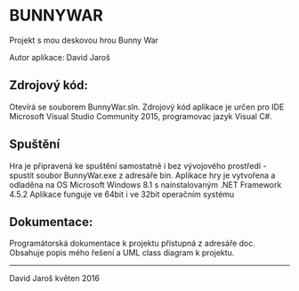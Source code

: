 # BUNNYWAR
Projekt s mou deskovou hrou Bunny War

Autor aplikace: David Jaroš

Zdrojový kód:
-------------
Otevírá se souborem BunnyWar.sln.
Zdrojový kód aplikace je určen pro IDE Microsoft Visual Studio Community 2015, programovac jazyk Visual C#.

Spuštění
---------
Hra je připravená ke spuštění samostatně i bez vývojového prostředí - spustit soubor BunnyWar.exe z adresáře bin.
Aplikace hry je vytvořena a odladěna na OS Microsoft Windows 8.1 s nainstalovaným .NET Framework 4.5.2
Aplikace funguje ve 64bit i ve 32bit operačním systému

Dokumentace:
--------------
Programátorská dokumentace k projektu přístupná z adresáře doc. 
Obsahuje popis mého řešení a UML class diagram k projektu.

------------
David Jaroš
květen 2016
